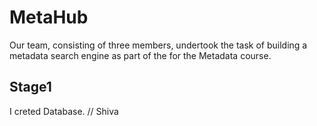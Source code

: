 # MetaHub
 Our team, consisting of three members, undertook the task of building a metadata search engine as part of the for the Metadata course. 

 ## Stage1
I creted Database. // Shiva 
